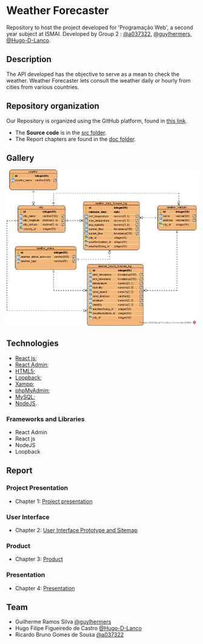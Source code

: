 # Weather Forecaster

Repository to host the project developed for 'Programação Web', a second year subject at ISMAI. Developed by Group 2 : [@a037322](https://github.com/a037322), [@guylhermers](https://github.com/guylhermers), [@Hugo-D-Lanco](https://github.com/Hugo-D-Lanco).

## Description

The API developed has the objective to serve as a mean to check the weather. Weather Forecaster lets consult the weather daily or hourly from cities from various countries.

## Repository organization

Our Repository is organized using the GitHub platform, found in [this link](https://github.com/INF2021-PW-G02/WeatherForecaster).
* The **Source code** is in the [src folder](https://github.com/INF2021-PW-G02/WeatherForecaster/tree/main/react-weather-forecaster/src).
* The Report chapters are found in the [doc folder](https://github.com/INF2021-PW-G02/WeatherForecaster/tree/main/doc).

## Gallery

![Diagrama ERD WeatherForecaster](https://github.com/INF2021-PW-G02/WeatherForecaster/blob/main/doc/images/WeatherForecasterAPI_ERD_VP.jpg)

## Technologies

* [React js](https://reactjs.org);
* [React Admin](https://marmelab.com/react-admin/);
* [HTML5](https://www.w3schools.com/html/);
* [Loopback](https://loopback.io);
* [Xampp](https://www.apachefriends.org/index.html);
* [phpMyAdmin](https://www.phpmyadmin.net);
* [MySQL](https://www.mysql.com);
* [NodeJS](https://nodejs.org).

### Frameworks and Libraries

* React Admin
* React js
* NodeJS
* Loopback

## Report

### Project Presentation
* Chapter 1: [Project presentation](doc/c1.md)
### User Interface 
* Chapter 2: [User Interface Prototype and Sitemap](doc/c2.md)
### Product
* Chapter 3: [Product](doc/c3.md)
### Presentation
* Chapter 4: [Presentation](doc/c4.md)

## Team
* Guilherme Ramos Silva [@guylhermers](https://github.com/guylhermers)
* Hugo Filipe Figueiredo de Castro [@Hugo-D-Lanco](https://github.com/Hugo-D-Lanco)
* Ricardo Bruno Gomes de Sousa [@a037322](https://github.com/a037322)